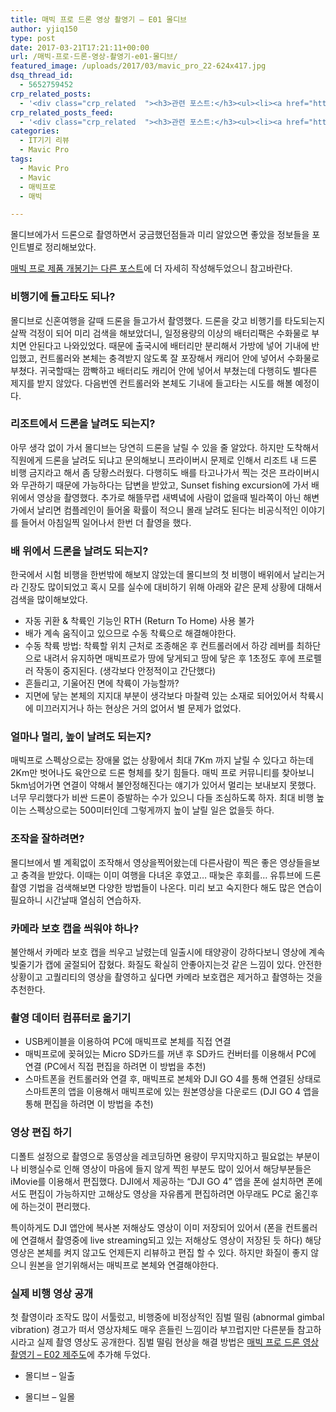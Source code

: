 ```yaml
---
title: 매빅 프로 드론 영상 촬영기 – E01 몰디브
author: yjiq150
type: post
date: 2017-03-21T17:21:11+00:00
url: /매빅-프로-드론-영상-촬영기-e01-몰디브/
featured_image: /uploads/2017/03/mavic_pro_22-624x417.jpg
dsq_thread_id:
  - 5652759452
crp_related_posts:
  - '<div class="crp_related  "><h3>관련 포스트:</h3><ul><li><a href="https://www.letmecompile.com/kotlin-coroutine-vs-javascript-async-comparison/"     class="post-873"><span class="crp_title">JavaScript 개발자에게 Kotlin coroutine 10분만에 이해시키기</span></a></li><li><a href="https://www.letmecompile.com/mysql-innodb-lock-deadlock/"     class="post-763"><span class="crp_title">MySQL InnoDB lock & deadlock 이해하기</span></a></li><li><a href="https://www.letmecompile.com/how-cloudflare-works/"     class="post-739"><span class="crp_title">클라우드플레어(Cloudflare) 동작 원리</span></a></li><li><a href="https://www.letmecompile.com/redis-cluster-sentinel-overview/"     class="post-770"><span class="crp_title">레디스 클러스터, 센티넬 구성 및 동작 방식</span></a></li><li><a href="https://www.letmecompile.com/mysql-innodb-auto-increment-%ec%84%b1%eb%8a%a5-%ec%b5%9c%ec%a0%81%ed%99%94/"     class="post-750"><span class="crp_title">MySQL - InnoDB Auto Increment 성능 최적화</span></a></li></ul><div class="crp_clear"></div></div>'
crp_related_posts_feed:
  - '<div class="crp_related  "><h3>관련 포스트:</h3><ul><li><a href="https://www.letmecompile.com/kotlin-coroutine-vs-javascript-async-comparison/"     class="post-873"><span class="crp_title">JavaScript 개발자에게 Kotlin coroutine 10분만에 이해시키기</span></a></li><li><a href="https://www.letmecompile.com/mysql-innodb-lock-deadlock/"     class="post-763"><span class="crp_title">MySQL InnoDB lock & deadlock 이해하기</span></a></li><li><a href="https://www.letmecompile.com/how-cloudflare-works/"     class="post-739"><span class="crp_title">클라우드플레어(Cloudflare) 동작 원리</span></a></li><li><a href="https://www.letmecompile.com/redis-cluster-sentinel-overview/"     class="post-770"><span class="crp_title">레디스 클러스터, 센티넬 구성 및 동작 방식</span></a></li><li><a href="https://www.letmecompile.com/mysql-innodb-auto-increment-%ec%84%b1%eb%8a%a5-%ec%b5%9c%ec%a0%81%ed%99%94/"     class="post-750"><span class="crp_title">MySQL - InnoDB Auto Increment 성능 최적화</span></a></li></ul><div class="crp_clear"></div></div>'
categories:
  - IT기기 리뷰
  - Mavic Pro
tags:
  - Mavic Pro
  - Mavic
  - 매빅프로
  - 매빅

---
```

몰디브에가서 드론으로 촬영하면서 궁금했던점들과 미리 알았으면 좋았을 정보들을 포인트별로 정리해보았다.

[매빅 프로 제품 개봉기는 다른 포스트][1]에 더 자세히 작성해두었으니 참고바란다.

### 비행기에 들고타도 되나?

몰디브로 신혼여행을 갈때 드론을 들고가서 촬영했다. 드론을 갖고 비행기를 타도되는지 살짝 걱정이 되어 미리 검색을 해보았더니, 일정용량의 이상의 배터리팩은 수화물로 부치면 안된다고 나와있었다. 때문에 출국시에 배터리만 분리해서 가방에 넣어 기내에 반입했고, 컨트롤러와 본체는 충격받지 않도록 잘 포장해서 캐리어 안에 넣어서 수화물로 부쳤다. 귀국할때는 깜빡하고 배터리도 캐리어 안에 넣어서 부쳤는데 다행히도 별다른 제지를 받지 않았다. 다음번엔 컨트롤러와 본체도 기내에 들고타는 시도를 해볼 예정이다.

### 리조트에서 드론을 날려도 되는지?

아무 생각 없이 가서 몰디브는 당연히 드론을 날릴 수 있을 줄 알았다. 하지만 도착해서 직원에게 드론을 날려도 되냐고 문의해보니 프라이버시 문제로 인해서 리조트 내 드론 비행 금지라고 해서 좀 당황스러웠다. 다행히도 배를 타고나가서 찍는 것은 프라이버시와 무관하기 때문에 가능하다는 답변을 받았고, Sunset fishing excursion에 가서 배위에서 영상을 촬영했다. 추가로 해뜰무렵 새벽녘에 사람이 없을때 빌라쪽이 아닌 해변가에서 날리면 컴플레인이 들어올 확률이 적으니 몰래 날려도 된다는 비공식적인 이야기를 들어서 아침일찍 일어나서 한번 더 촬영을 했다.

### 배 위에서 드론을 날려도 되는지?

한국에서 시험 비행을 한번밖에 해보지 않았는데 몰디브의 첫 비행이 배위에서 날리는거라 긴장도 많이되었고 혹시 모를 실수에 대비하기 위해 아래와 같은 문제 상황에 대해서 검색을 많이해보았다.

  * 자동 귀환 & 착륙인 기능인 RTH (Return To Home) 사용 불가
  * 배가 계속 움직이고 있으므로 수동 착륙으로 해결해야한다.
  * 수동 착륙 방법: 착륙할 위치 근처로 조종해온 후 컨트롤러에서 하강 레버를 최하단으로 내려서 유지하면 매빅프로가 땅에 닿게되고 땅에 닿은 후 1초정도 후에 프로펠러 작동이 중지된다. (생각보다 안정적이고 간단했다)
  * 흔들리고, 기울어진 면에 착륙이 가능할까?
  * 지면에 닿는 본체의 지지대 부분이 생각보다 마찰력 있는 소재로 되어있어서 착륙시에 미끄러지거나 하는 현상은 거의 없어서 별 문제가 없었다.

### 얼마나 멀리, 높이 날려도 되는지?

매빅프로 스펙상으로는 장애물 없는 상황에서 최대 7Km 까지 날릴 수 있다고 하는데 2Km만 벗어나도 육안으로 드론 형체를 찾기 힘들다. 매빅 프로 커뮤니티를 찾아보니 5km넘어가면 연결이 약해서 불안정해진다는 얘기가 있어서 멀리는 보내보지 못했다. 너무 무리했다가 비싼 드론이 증발하는 수가 있으니 다들 조심하도록 하자. 최대 비행 높이는 스펙상으로는 500미터인데 그렇게까지 높이 날릴 일은 없을듯 하다.

### 조작을 잘하려면?

몰디브에서 별 계획없이 조작해서 영상을찍어왔는데 다른사람이 찍은 좋은 영상들을보고 충격을 받았다. 이때는 이미 여행을 다녀온 후였고&#8230; 때늦은 후회를&#8230; 유튜브에 드론 촬영 기법을 검색해보면 다양한 방법들이 나온다. 미리 보고 숙지한다 해도 많은 연습이 필요하니 시간날때 열심히 연습하자.

### 카메라 보호 캡을 씌워야 하나?

불안해서 카메라 보호 캡을 씌우고 날렸는데 일출시에 태양광이 강하다보니 영상에 계속 빛줄기가 캡에 굴절되어 잡혔다. 화질도 확실히 안좋아지는것 같은 느낌이 있다. 안전한 상황이고 고퀄리티의 영상을 촬영하고 싶다면 카메라 보호캡은 제거하고 촬영하는 것을 추천한다.

### 촬영 데이터 컴퓨터로 옮기기

  * USB케이블을 이용하여 PC에 매빅프로 본체를 직접 연결
  * 매빅프로에 꽂혀있는 Micro SD카드를 꺼낸 후 SD카드 컨버터를 이용해서 PC에 연결 (PC에서 직접 편집을 하려면 이 방법을 추천)
  * 스마트폰을 컨트롤러와 연결 후, 매빅프로 본체와 DJI GO 4를 통해 연결된 상태로 스마트폰의 앱을 이용해서 매빅프로에 있는 원본영상을 다운로드 (DJI GO 4 앱을 통해 편집을 하려면 이 방법을 추천)

### 영상 편집 하기

디폴트 설정으로 촬영으로 동영상을 레코딩하면 용량이 무지막지하고 필요없는 부분이나 비행실수로 인해 영상이 마음에 들지 않게 찍힌 부분도 많이 있어서 해당부분들은 iMovie를 이용해서 편집했다. DJI에서 제공하는 &#8220;DJI GO 4&#8221; 앱을 폰에 설치하면 폰에서도 편집이 가능하지만 고해상도 영상을 자유롭게 편집하려면 아무래도 PC로 옮긴후에 하는것이 편리했다.

특이하게도 DJI 앱안에 복사본 저해상도 영상이 이미 저장되어 있어서 (폰을 컨트롤러에 연결해서 촬영중에 live streaming되고 있는 저해상도 영상이 저장된 듯 하다) 해당 영상은 본체를 켜지 않고도 언제든지 리뷰하고 편집 할 수 있다. 하지만 화질이 좋지 않으니 원본을 얻기위해서는 매빅프로 본체와 연결해야한다.

### 실제 비행 영상 공개

첫 촬영이라 조작도 많이 서툴렀고, 비행중에 비정상적인 짐벌 떨림 (abnormal gimbal vibration) 경고가 떠서 영상자체도 매우 흔들린 느낌이라 부끄럽지만 다른분들 참고하시라고 실제 촬영 영상도 공개한다. 짐벌 떨림 현상을 해결 방법은 [매빅 프로 드론 영상 촬영기 &#8211; E02 제주도][2]에 추가해 두었다.

  * 몰디브 &#8211; 일출



  * 몰디브 &#8211; 일몰

 [1]: /mavic-pro-review
 [2]: /매빅-프로-드론-영상-촬영기-e02-제주도